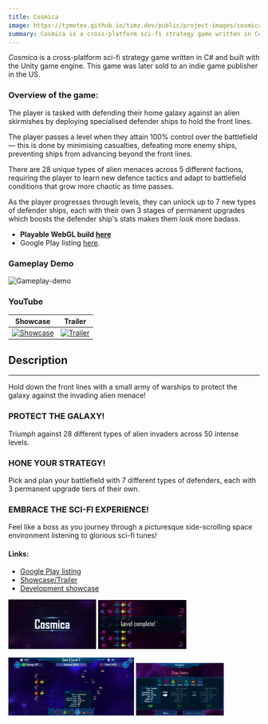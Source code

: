 ```yaml
---
title: Cosmica
image: https://tymotex.github.io/timz.dev/public/project-images/cosmica-title.png
summary: Cosmica is a cross-platform sci-fi strategy game written in C# and built with the Unity game engine.
---
```


_Cosmica_ is a cross-platform sci-fi strategy game written in C# and built with the Unity game engine. This game was later sold to an indie game publisher in the US.

### Overview of the game:

The player is tasked with defending their home galaxy against an alien skirmishes by deploying
specialised defender ships to hold the front lines.

The player passes a level when they attain 100% control over the battlefield — this is done by
minimising casualties, defeating more enemy ships, preventing ships from advancing beyond the front
lines.

There are 28 unique types of alien menaces across 5 different factions, requiring the player to
learn new defence tactics and adapt to battlefield conditions that grow more chaotic as time passes.

As the player progresses through levels, they can unlock up to 7 new types of defender ships, each with
their own 3 stages of permanent upgrades which boosts the defender ship's stats makes them look more
badass.

-   <strong>Playable WebGL build <a href="https://tymotex.github.io/Cosmica/">here</a></strong>
-   Google Play listing <a href="https://play.google.com/store/apps/details?id=com.Cosmica.Cosmica">here</a>.

### Gameplay Demo

![Gameplay-demo](https://github.com/Tymotex/Cosmica/blob/master/PublicImages/gameplay-demo.gif?raw=true)

### YouTube

|                                                 Showcase                                                 |                                                 Trailer                                                 |
| :------------------------------------------------------------------------------------------------------: | :-----------------------------------------------------------------------------------------------------: |
| [![Showcase](https://img.youtube.com/vi/ganf7AlCvV0/0.jpg)](https://www.youtube.com/watch?v=ganf7AlCvV0) | [![Trailer](https://img.youtube.com/vi/D7K1GOqns1w/0.jpg)](https://www.youtube.com/watch?v=D7K1GOqns1w) |

## Description

<hr>
Hold down the front lines with a small army of warships to protect the galaxy against the invading alien menace!

### PROTECT THE GALAXY!

Triumph against 28 different types of alien invaders across 50 intense levels.

### HONE YOUR STRATEGY!

Pick and plan your battlefield with 7 different types of defenders, each with 3 permanent upgrade tiers of their own.

### EMBRACE THE SCI-FI EXPERIENCE!

Feel like a boss as you journey through a picturesque side-scrolling space environment listening to glorious sci-fi tunes!

#### Links:

-   <a href="https://play.google.com/store/apps/details?id=com.Cosmica.Cosmica">Google Play listing</a>
-   <a href="https://www.youtube.com/watch?v=D7K1GOqns1w">Showcase/Trailer</a>
-   <a href="https://www.youtube.com/watch?v=ganf7AlCvV0">Development showcase</a>

<p float="left">
  <img src="https://github.com/Tymotex/Cosmica/blob/master/PublicImages/Thumbnail.PNG?raw=true" width="35%" />
  <img src="https://github.com/Tymotex/Cosmica/blob/master/PublicImages/Triumph.png?raw=true" width="35%" /> 
</p>
<p float="left">
  <img src="https://github.com/Tymotex/Cosmica/blob/master/PublicImages/Screenshot_2020-02-22-21-19-47-41_fda667b7fd960e9419fea7f2286c2314.png?raw=true" width="50%" />
  <img src="https://github.com/Tymotex/Cosmica/blob/master/PublicImages/Shop_1.png?raw=true" width="35%" />
</p>

